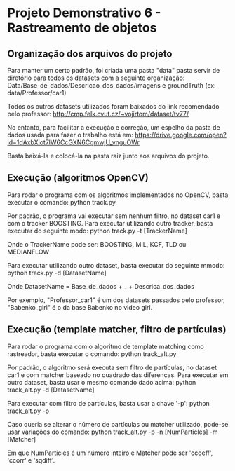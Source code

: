 # Projeto Demonstrativo 6 - Rastreamento de objetos

## Organização dos arquivos do projeto
Para manter um certo padrão, foi criada uma pasta "data" pasta servir de diretório para todos os datasets com a seguinte organização:
Data/Base_de_dados/Descricao_dos_dados/imagens e groundTruth (ex: data/Professor/car1)

Todos os outros datasets utilizados foram baixados do link recomendado pelo professor: http://cmp.felk.cvut.cz/~vojirtom/dataset/tv77/

No entanto, para facilitar a execução e correção, um espelho da pasta de dados usada para fazer o trabalho está em: https://drive.google.com/open?id=1dAxbXiot7lW6CcGXN6CgmwjU_vnguOWr

Basta baixá-la e colocá-la na pasta raiz junto aos arquivos do projeto.

## Execução (algoritmos OpenCV)
Para rodar o programa com os algoritmos implementados no OpenCV, basta executar o comando:
    python track.py

Por padrão, o programa vai executar sem nenhum filtro, no dataset car1 e com o tracker BOOSTING. Para executar utilizando outro tracker, basta executar do seguinte modo:
    python track.py -t [TrackerName]

Onde o TrackerName pode ser: BOOSTING, MIL, KCF, TLD ou MEDIANFLOW

Para executar utilizando outro dataset, basta executar do seguinte mmodo:
    python track.py -d [DatasetName]

Onde DatasetName = Base_de_dados + _ + Descrica_dos_dados

Por exemplo, "Professor_car1" é um dos datasets passados pelo professor, "Babenko_girl" é o da base Babenko no video girl.

## Execução (template matcher, filtro de partículas)
Para rodar o programa com o algoritmo de template matching como rastreador, basta executar o comando:
    python track_alt.py

Por padrão, o algoritmo será executa sem filtro de partículas, no dataset car1 e com matcher baseado no quadrado das diferenças. Para executar em outro dataset, basta usar o mesmo comando dado acima:
    python track_alt.py -d [DatasetName]

Para executar com filtro de partículas, basta usar a chave '-p':
    python track_alt.py -p

Caso queria se alterar o número de partículas ou matcher utilizado, pode-se usar variações do comando:
    python track_alt.py -p -n [NumParticles] -m [Matcher]

Em que NumParticles é um número inteiro e Matcher pode ser 'ccoeff', 'ccorr' e 'sqdiff'.